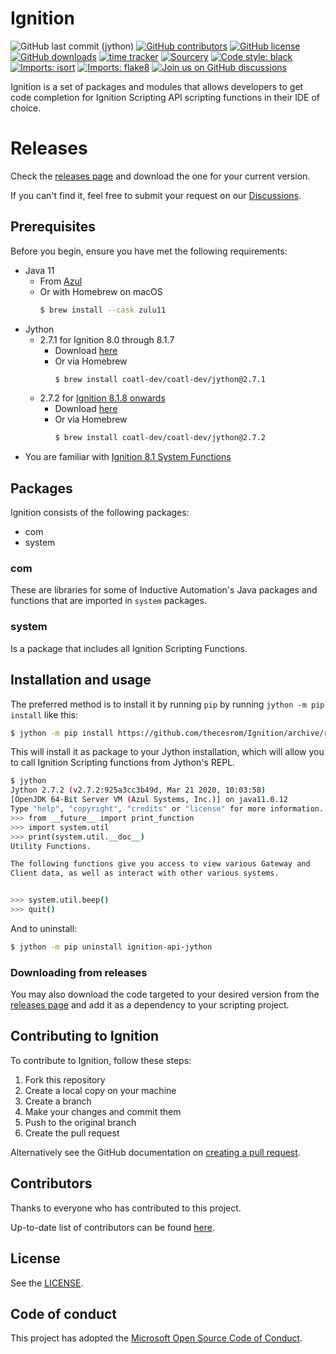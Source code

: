 # Ignition

<!--- Badges --->
![GitHub last commit (jython)](https://img.shields.io/github/last-commit/thecesrom/Ignition/jython)
[![GitHub contributors](https://img.shields.io/github/contributors/thecesrom/Ignition)](https://github.com/thecesrom/Ignition/graphs/contributors)
[![GitHub license](https://img.shields.io/github/license/thecesrom/Ignition)](https://github.com/thecesrom/Ignition/blob/jython/LICENSE)
[![GitHub downloads](https://img.shields.io/github/downloads/thecesrom/Ignition/total)](https://github.com/thecesrom/Ignition/releases)
[![time tracker](https://wakatime.com/badge/github/thecesrom/Ignition.svg)](https://wakatime.com/badge/github/thecesrom/Ignition)
[![Sourcery](https://img.shields.io/badge/Sourcery-enabled-brightgreen)](https://sourcery.ai)
[![Code style: black](https://img.shields.io/badge/code%20style-black-000000.svg)](https://github.com/psf/black)
[![Imports: isort](https://img.shields.io/badge/%20imports-isort-%231674b1?style=flat&labelColor=ef8336)](https://pycqa.github.io/isort/)
[![Imports: flake8](https://img.shields.io/badge/%20imports-flake8-%231674b1?style=flat&labelColor=ef8336)](https://flake8.pycqa.org/en/latest/)
[![Join us on GitHub discussions](https://img.shields.io/badge/github-discussions-informational)](https://github.com/thecesrom/Ignition/discussions)

Ignition is a set of packages and modules that allows developers to get code completion for Ignition Scripting API scripting functions in their IDE of choice.

# Releases

Check the [releases page](https://github.com/thecesrom/Ignition/releases) and download the one for your current version.

If you can't find it, feel free to submit your request on our [Discussions](https://github.com/thecesrom/Ignition/discussions).

## Prerequisites

Before you begin, ensure you have met the following requirements:

* Java 11
  * From [Azul](https://www.azul.com/downloads/?version=java-11-lts&package=jdk)
  * Or with Homebrew on macOS
    ```bash
    $ brew install --cask zulu11
    ```
* Jython
  * 2.7.1 for Ignition 8.0 through 8.1.7
    * Download [here](https://search.maven.org/remotecontent?filepath=org/python/jython-installer/2.7.1/jython-installer-2.7.1.jar)
    * Or via Homebrew
      ```bash
      $ brew install coatl-dev/coatl-dev/jython@2.7.1
      ```
  * 2.7.2 for [Ignition 8.1.8 onwards](https://docs.inductiveautomation.com/display/DOC81/New+in+this+Version#NewinthisVersion-Newin8.1.8)
    * Download [here](https://search.maven.org/remotecontent?filepath=org/python/jython-installer/2.7.1/jython-installer-2.7.2.jar)
    * Or via Homebrew
      ```bash
      $ brew install coatl-dev/coatl-dev/jython@2.7.2
      ```
* You are familiar with [Ignition 8.1 System Functions](https://docs.inductiveautomation.com/display/DOC81/System+Functions)

## Packages

Ignition consists of the following packages:

* com
* system

### com

These are libraries for some of Inductive Automation's Java packages and functions that are imported in `system` packages.

### system

Is a package that includes all Ignition Scripting Functions.

## Installation and usage

The preferred method is to install it by running `pip` by running `jython -m pip install` like this:

```bash
$ jython -m pip install https://github.com/thecesrom/Ignition/archive/refs/tags/v8.1.10-jython.post2.zip
```

This will install it as package to your Jython installation, which will allow you to call Ignition Scripting functions from Jython's REPL.

```bash
$ jython
Jython 2.7.2 (v2.7.2:925a3cc3b49d, Mar 21 2020, 10:03:58)
[OpenJDK 64-Bit Server VM (Azul Systems, Inc.)] on java11.0.12
Type "help", "copyright", "credits" or "license" for more information.
>>> from __future__ import print_function
>>> import system.util
>>> print(system.util.__doc__)
Utility Functions.

The following functions give you access to view various Gateway and
Client data, as well as interact with other various systems.


>>> system.util.beep()
>>> quit()
```

And to uninstall:

```bash
$ jython -m pip uninstall ignition-api-jython
```

### Downloading from releases

You may also download the code targeted to your desired version from the [releases page](https://github.com/thecesrom/Ignition/releases) and add it as a dependency to your scripting project.

## Contributing to Ignition

To contribute to Ignition, follow these steps:

1. Fork this repository
2. Create a local copy on your machine
3. Create a branch
4. Make your changes and commit them
5. Push to the original branch
6. Create the pull request

Alternatively see the GitHub documentation on [creating a pull request](https://help.github.com/en/github/collaborating-with-issues-and-pull-requests/creating-a-pull-request).

## Contributors

Thanks to everyone who has contributed to this project.

Up-to-date list of contributors can be found [here](https://github.com/thecesrom/Ignition/graphs/contributors).

## License

See the [LICENSE](https://github.com/thecesrom/Ignition/blob/HEAD/LICENSE).

## Code of conduct

This project has adopted the [Microsoft Open Source Code of Conduct](https://opensource.microsoft.com/codeofconduct/).
